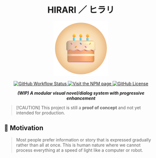 <h1 align="center">HIRARI ／ ヒラリ</h1>

<p align="center">
    <img src="res/logo.svg" width="180" height="180" /><br/>
</p>

<p align="center">
    <a href="https://github.com/medrivia/serai/actions/workflows/release.yml">
        <img alt="GitHub Workflow Status" src="https://img.shields.io/github/actions/workflow/status/medrivia/serai/release.yml?event=release"/>
    </a>
    <a href="https://www.npmjs.com/package/serai">
        <img alt="Visit the NPM page" src="https://img.shields.io/npm/v/serai"/>
    </a>
    <a href="https://github.com/medrivia/serai/blob/master/LICENSE">
        <img alt="GitHub License" src="https://img.shields.io/github/license/medrivia/serai">
    </a>
</p>

<p align="center">
    <b><i>(WIP) A modular visual novel/dialog system with progressive enhancement</i></b>
</p>

>   [!CAUTION]
>   This project is still a **proof of concept** and not yet intended for production.

## 🌠 Motivation

>   Most people prefer information or story that is expressed gradually rather than all at once. This is human nature where we cannot process everything at a speed of light like a computer or robot.

## 
